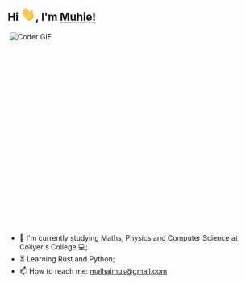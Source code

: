 ## Hi <img src="https://github.com/ankitwarbhe/ankitwarbhe/blob/master/Hi.gif" width="29px">, I'm [Muhie!](https://ankitwarbhe.github.io) 
 
 

<img align="right" src="https://github.com/ankitwarbhe/ankitwarbhe/blob/master/developer.gif" alt="Coder GIF" width="500" height="400">







- :telescope: I'm currently studying Maths, Physics and Computer Science at Collyer's College 💻;
- :hourglass_flowing_sand: Learning Rust and Python;
- 📫 How to reach me: malhaimus@gmail.com
<br><br><br><br>


